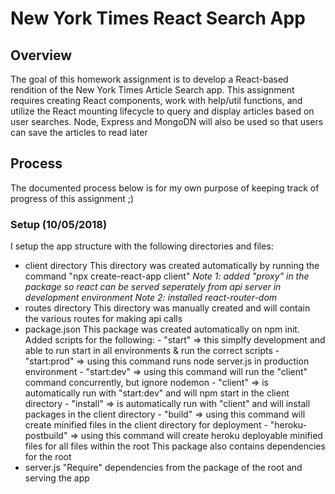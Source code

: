 # New York Times React Search App

## Overview
The goal of this homework assignment is to develop a React-based rendition of the New York Times Article Search app. This assignment requires creating React components, work with help/util functions, and utilize the React mounting lifecycle to query and display articles based on user searches. Node, Express and MongoDN will also be used so that users can save the articles to read later

## Process
The documented process below is for my own purpose of keeping track of progress of this assignment ;)

### Setup (10/05/2018)
I setup the app structure with the following directories and files:
- client directory
    This directory was created automatically by running the command "npx create-react-app client"
    *Note 1: added "proxy" in the package so react can be served seperately from api server in development environment* 
    *Note 2: installed react-router-dom* 
- routes directory
    This directory was manually created and will contain the various routes for making api calls
- package.json
    This package was created automatically on npm init. Added scripts for the following:
        - "start" => this simplfy development and able to run start in all environments & run the correct scripts
        - "start:prod" => using this command runs node server.js in production environment
        - "start:dev" => using this command will run the "client" command concurrently, but ignore nodemon
        - "client" => is automatically run with "start:dev" and will npm start in the client directory
        - "install" => is automatically run with "client" and will install packages in the client directory
        - "build" => using this command will create minified files in the client directory for deployment
        - "heroku-postbuild" => using this command will create heroku deployable minified files for all files within the root
    This package also contains dependencies for the root
- server.js
    "Require" dependencies from the package of the root and serving the app

